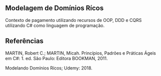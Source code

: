 ## Modelagem de Domínios Rícos

Contexto de pagamento utilizando recursos de OOP, DDD e CQRS utilizando C# como linguagem de programação.

## Referências

MARTIN, Robert C.; MARTIN, Micah. Princípios, Padrões e Práticas Ágeis em C#: 1. ed. São Paulo: Editora BOOKMAN, 2011.

Modelando Domínios Rícos; Udemy: 2018.